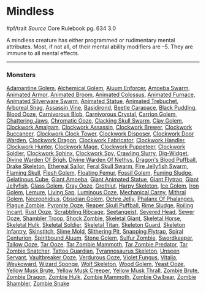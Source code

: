 # Mindless
#pf/trait 
*Source* Core Rulebook pg. 634 3.0

A mindless creature has either programmed or rudimentary mental attributes. Most, if not all, of their mental ability modifiers are –5. They are immune to all mental effects.

---

### Monsters
[Adamantine Golem](Adamantine%20Golem), [Alchemical Golem](Alchemical%20Golem), [Aluum Enforcer](Aluum%20Enforcer), [Amoeba Swarm](Amoeba%20Swarm), [Animated Armor](Animated%20Armor), [Animated Broom](Animated%20Broom), [Animated Colossus](Animated%20Colossus), [Animated Furnace](Animated%20Furnace), [Animated Silverware Swarm](Animated%20Silverware%20Swarm), [Animated Statue](Animated%20Statue), [Animated Trebuchet](Animated%20Trebuchet), [Arboreal Snag](Arboreal%20Snag), [Assassin Vine](Assassin%20Vine), [Basidirond](Basidirond), [Beetle Carapace](Beetle%20Carapace), [Black Pudding](Black%20Pudding), [Blood Ooze](Blood%20Ooze), [Carnivorous Blob](Carnivorous%20Blob), [Carnivorous Crystal](Carnivorous%20Crystal), [Carrion Golem](Carrion%20Golem), [Chattering Jaws](Chattering%20Jaws), [Chromatic Ooze](Chromatic%20Ooze), [Clacking Skull Swarm](Clacking%20Skull%20Swarm), [Clay Golem](Clay%20Golem), [Clockwork Amalgam](Clockwork%20Amalgam), [Clockwork Assassin](Clockwork%20Assassin), [Clockwork Brewer](Clockwork%20Brewer), [Clockwork Buccaneer](Clockwork%20Buccaneer), [Clockwork Clock Tower](Clockwork%20Clock%20Tower), [Clockwork Disposer](Clockwork%20Disposer), [Clockwork Door Warden](Clockwork%20Door%20Warden), [Clockwork Dragon](Clockwork%20Dragon), [Clockwork Fabricator](Clockwork%20Fabricator), [Clockwork Handler](Clockwork%20Handler), [Clockwork Hunter](Clockwork%20Hunter), [Clockwork Mage](Clockwork%20Mage), [Clockwork Puppeteer](Clockwork%20Puppeteer), [Clockwork Soldier](Clockwork%20Soldier), [Clockwork Sphinx](Clockwork%20Sphinx), [Clockwork Spy](Clockwork%20Spy), [Crawling Slurry](Crawling%20Slurry), [Dig-Widget](Dig-Widget), [Divine Warden Of Brigh](Divine%20Warden%20Of%20Brigh), [Divine Warden Of Nethys](Divine%20Warden%20Of%20Nethys), [Dragon's Blood Puffball](Dragon's%20Blood%20Puffball), [Drake Skeleton](Drake%20Skeleton), [Ethereal Sailor](Ethereal%20Sailor), [Feral Skull Swarm](Feral%20Skull%20Swarm), [Fire Jellyfish Swarm](Fire%20Jellyfish%20Swarm), [Flaming Skull](Flaming%20Skull), [Flesh Golem](Flesh%20Golem), [Floating Femur](Floating%20Femur), [Fossil Golem](Fossil%20Golem), [Fuming Sludge](Fuming%20Sludge), [Gelatinous Cube](Gelatinous%20Cube), [Giant Amoeba](Giant%20Amoeba), [Giant Animated Statue](Giant%20Animated%20Statue), [Giant Flytrap](Giant%20Flytrap), [Giant Jellyfish](Giant%20Jellyfish), [Glass Golem](Glass%20Golem), [Gray Ooze](Gray%20Ooze), [Grothlut](Grothlut), [Harpy Skeleton](Harpy%20Skeleton), [Ice Golem](Ice%20Golem), [Iron Golem](Iron%20Golem), [Lemure](Lemure), [Living Sap](Living%20Sap), [Luminous Ooze](Luminous%20Ooze), [Mechanical Carny](Mechanical%20Carny), [Mithral Golem](Mithral%20Golem), [Necrophidius](Necrophidius), [Obsidian Golem](Obsidian%20Golem), [Ochre Jelly](Ochre%20Jelly), [Phalanx Of Phalanges](Phalanx%20Of%20Phalanges), [Plague Zombie](Plague%20Zombie), [Pyronite Ooze](Pyronite%20Ooze), [Reaper Skull Puffball](Reaper%20Skull%20Puffball), [Rime Sludge](Rime%20Sludge), [Roiling Incant](Roiling%20Incant), [Rust Ooze](Rust%20Ooze), [Scrabbling Ribcage](Scrabbling%20Ribcage), [Seetangeist](Seetangeist), [Severed Head](Severed%20Head), [Sewer Ooze](Sewer%20Ooze), [Shambler Troop](Shambler%20Troop), [Shock Zombie](Shock%20Zombie), [Skeletal Giant](Skeletal%20Giant), [Skeletal Horse](Skeletal%20Horse), [Skeletal Hulk](Skeletal%20Hulk), [Skeletal Soldier](Skeletal%20Soldier), [Skeletal Titan](Skeletal%20Titan), [Skeleton Guard](Skeleton%20Guard), [Skeleton Infantry](Skeleton%20Infantry), [Skinstitch](Skinstitch), [Slime Mold](Slime%20Mold), [Slithering Pit](Slithering%20Pit), [Snapping Flytrap](Snapping%20Flytrap), [Spiral Centurion](Spiral%20Centurion), [Spiritbound Aluum](Spiritbound%20Aluum), [Stone Golem](Stone%20Golem), [Sulfur Zombie](Sulfur%20Zombie), [Swordkeeper](Swordkeeper), [Tallow Ooze](Tallow%20Ooze), [Tar Ooze](Tar%20Ooze), [Tar Zombie Mammoth](Tar%20Zombie%20Mammoth), [Tar Zombie Predator](Tar%20Zombie%20Predator), [Tar Zombie Snatcher](Tar%20Zombie%20Snatcher), [Tattoo Guardian](Tattoo%20Guardian), [Tyrannosaurus Skeleton](Tyrannosaurus%20Skeleton), [Unseen Servant](../Magic/Spells/Level%201/Unseen%20Servant.md), [Vaultbreaker Ooze](Vaultbreaker%20Ooze), [Verdurous Ooze](Verdurous%20Ooze), [Violet Fungus](Violet%20Fungus), [Vitalia](Vitalia), [Weykoward](Weykoward), [Wizard Sponge](Wizard%20Sponge), [Wolf Skeleton](Wolf%20Skeleton), [Wood Golem](Wood%20Golem), [Yeast Ooze](Yeast%20Ooze), [Yellow Musk Brute](Yellow%20Musk%20Brute), [Yellow Musk Creeper](Yellow%20Musk%20Creeper), [Yellow Musk Thrall](Yellow%20Musk%20Thrall), [Zombie Brute](Zombie%20Brute), [Zombie Dragon](Zombie%20Dragon), [Zombie Hulk](Zombie%20Hulk), [Zombie Mammoth](Zombie%20Mammoth), [Zombie Owlbear](Zombie%20Owlbear), [Zombie Shambler](Zombie%20Shambler), [Zombie Snake](Zombie%20Snake)